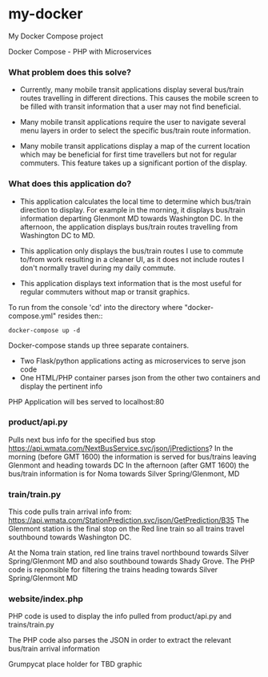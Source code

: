# my-docker
My Docker Compose project

Docker Compose - PHP with Microservices
### What problem does this solve?
* Currently, many mobile transit applications display several bus/train routes travelling in different directions. This causes the mobile screen to be filled with transit information that a user may not find beneficial.

* Many mobile transit applications require the user to navigate several menu layers in order to select the specific bus/train route information.

* Many mobile transit applications display a map of the current location which may be beneficial for first time travellers but not for regular commuters. This feature takes up a significant portion of the display.

### What does this application do?

* This application calculates the local time to determine which bus/train direction to display. For example in the morning, it displays bus/train information departing Glenmont MD towards Washington DC. In the afternoon, the application displays bus/train routes travelling from Washington DC to MD.

* This application only displays the bus/train routes I use to commute to/from work resulting in a cleaner UI, as it does not include routes I don't normally travel during my daily commute.

* This application displays text information that is the most useful for regular commuters without map or transit graphics.

To run from the console 'cd' into the directory where "docker-compose.yml" resides then::
```
docker-compose up -d
```
Docker-compose stands up three separate containers. 
* Two Flask/python applications acting as microservices to serve json code
* One HTML/PHP container parses json from the other two containers and display the pertinent info

PHP Application will bes served to localhost:80

### product/api.py
Pulls next bus info for the specified bus stop
https://api.wmata.com/NextBusService.svc/json/jPredictions?
In the morning (before GMT 1600) the information is served for bus/trains leaving Glenmont and heading towards DC
In the afternoon (after GMT 1600) the bus/train information is for Noma towards Silver Spring/Glenmont, MD

### train/train.py
This code pulls train arrival info from: https://api.wmata.com/StationPrediction.svc/json/GetPrediction/B35
The Glenmont station is the final stop on the Red line train so all trains travel southbound towards Washington DC.

At the Noma train station, red line trains travel northbound towards Silver Spring/Glenmont MD and also southbound towards Shady Grove.
The PHP code is reponsible for filtering the trains heading towards Silver Spring/Glenmont MD

### website/index.php
PHP code is used to display the info pulled from product/api.py and trains/train.py

The PHP code also parses the JSON in order to extract the relevant bus/train arrival information


Grumpycat place holder for TBD graphic
